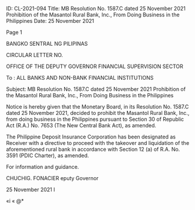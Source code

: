 ID: CL-2021-094
Title: MB Resolution No. 1587.C dated 25 November 2021 Prohibition of the Masantol Rural Bank, Inc., From Doing Business in the Philippines
Date: 25 November 2021

Page 1

BANGKO SENTRAL NG PILIPINAS

CIRCULAR LETTER NO.

OFFICE OF THE DEPUTY GOVERNOR FINANCIAL SUPERVISION SECTOR

To : ALL BANKS AND NON-BANK FINANCIAL INSTITUTIONS

Subject: MB Resolution No. 1587.C dated 25 November 2021 Prohibition of the Masantol Rural Bank, Inc., From Doing Business in the Philippines

Notice is hereby given that the Monetary Board, in its Resolution No. 1587.C dated 25 November 2021, decided to prohibit the Masantol Rural Bank, Inc., from doing business in the Philippines pursuant to Section 30 of Republic Act (R.A.) No. 7653 (The New Central Bank Act), as amended.

The Philippine Deposit Insurance Corporation has been designated as Receiver with a directive to proceed with the takeover and liquidation of the aforementioned rural bank in accordance with Section 12 (a) of R.A. No. 3591 (PDIC Charter), as amended.

For information and guidance.

CHUCHIG. FONACIER eputy Governor

25 November 2021 I

«i « @*